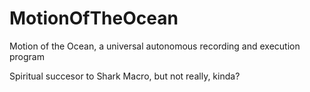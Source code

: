 # MotionOfTheOcean
Motion of the Ocean, a universal autonomous recording and execution program

Spiritual succesor to Shark Macro, but not really, kinda?

